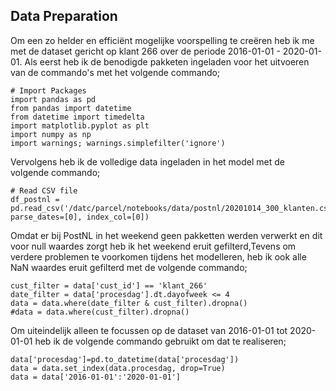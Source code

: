 ## Data Preparation

Om een zo helder en efficiënt mogelijke voorspelling te creëren heb ik me met de dataset gericht op klant 266 over de periode 2016-01-01 - 2020-01-01. 
Als eerst heb ik de benodigde pakketen ingeladen voor het uitvoeren van de commando's met het volgende commando;

```
# Import Packages
import pandas as pd
from pandas import datetime
from datetime import timedelta
import matplotlib.pyplot as plt
import numpy as np
import warnings; warnings.simplefilter('ignore')
```

Vervolgens heb ik de volledige data ingeladen in het model met de volgende commando;

```
# Read CSV file
df_postnl = pd.read_csv('/datc/parcel/notebooks/data/postnl/20201014_300_klanten.csv', parse_dates=[0], index_col=[0])
```

Omdat er bij PostNL in het weekend geen pakketten werden verwerkt en dit voor null waardes zorgt heb ik het weekend eruit gefilterd,Tevens om verdere problemen te voorkomen tijdens het modelleren, heb ik ook alle NaN waardes eruit gefilterd met de volgende commando;

```
cust_filter = data['cust_id'] == 'klant_266'
date_filter = data['procesdag'].dt.dayofweek <= 4
data = data.where(date_filter & cust_filter).dropna()
#data = data.where(cust_filter).dropna()

```

Om uiteindelijk alleen te focussen op de dataset van 2016-01-01 tot 2020-01-01 heb ik de volgende commando gebruikt om dat te realiseren;

```
data['procesdag']=pd.to_datetime(data['procesdag'])
data = data.set_index(data.procesdag, drop=True)
data = data['2016-01-01':'2020-01-01']
```
